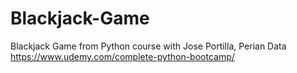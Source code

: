 # Blackjack-Game
Blackjack Game from Python course with Jose Portilla, Perian Data
https://www.udemy.com/complete-python-bootcamp/
